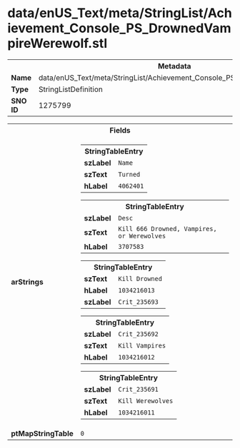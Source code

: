 <h1>data/enUS_Text/meta/StringList/Achievement_Console_PS_DrownedVampireWerewolf.stl</h1><table><tr><th colspan="100%">Metadata</th></tr><tr><td><b>Name</b></td><td>data/enUS_Text/meta/StringList/Achievement_Console_PS_DrownedVampireWerewolf.stl</td></tr><tr><td><b>Type</b></td><td>StringListDefinition</td></tr><tr><td><b>SNO ID</b></td><td>1275799</td></tr></table>

<table><tr><th colspan="100%">Fields</th></tr><tr><td><b>arStrings</b></td><td><table><tr><th colspan="100%">StringTableEntry</th></tr><tr><td><b>szLabel</b></td><td><code>Name</code></td></tr><tr><td><b>szText</b></td><td><code>Turned</code></td></tr><tr><td><b>hLabel</b></td><td><code>4062401</code></td></tr></table>


<table><tr><th colspan="100%">StringTableEntry</th></tr><tr><td><b>szLabel</b></td><td><code>Desc</code></td></tr><tr><td><b>szText</b></td><td><code>Kill 666 Drowned, Vampires, or Werewolves</code></td></tr><tr><td><b>hLabel</b></td><td><code>3707583</code></td></tr></table>


<table><tr><th colspan="100%">StringTableEntry</th></tr><tr><td><b>szText</b></td><td><code>Kill Drowned</code></td></tr><tr><td><b>hLabel</b></td><td><code>1034216013</code></td></tr><tr><td><b>szLabel</b></td><td><code>Crit_235693</code></td></tr></table>


<table><tr><th colspan="100%">StringTableEntry</th></tr><tr><td><b>szLabel</b></td><td><code>Crit_235692</code></td></tr><tr><td><b>szText</b></td><td><code>Kill Vampires</code></td></tr><tr><td><b>hLabel</b></td><td><code>1034216012</code></td></tr></table>


<table><tr><th colspan="100%">StringTableEntry</th></tr><tr><td><b>szLabel</b></td><td><code>Crit_235691</code></td></tr><tr><td><b>szText</b></td><td><code>Kill Werewolves</code></td></tr><tr><td><b>hLabel</b></td><td><code>1034216011</code></td></tr></table>


</td></tr><tr><td><b>ptMapStringTable</b></td><td><code>0</code></td></tr></table>

